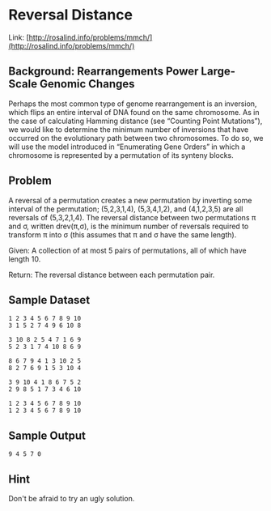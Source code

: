 # Reversal Distance

Link: [http://rosalind.info/problems/mmch/](http://rosalind.info/problems/mmch/)

## Background: Rearrangements Power Large-Scale Genomic Changes

Perhaps the most common type of genome rearrangement is an inversion, which flips an entire interval of DNA found on the same chromosome. As in the case of calculating Hamming distance (see “Counting Point Mutations”), we would like to determine the minimum number of inversions that have occurred on the evolutionary path between two chromosomes. To do so, we will use the model introduced in “Enumerating Gene Orders” in which a chromosome is represented by a permutation of its synteny blocks.

## Problem

A reversal of a permutation creates a new permutation by inverting some interval of the permutation; (5,2,3,1,4), (5,3,4,1,2), and (4,1,2,3,5) are all reversals of (5,3,2,1,4). The reversal distance between two permutations π and σ, written drev(π,σ), is the minimum number of reversals required to transform π into σ (this assumes that π and σ have the same length).

Given: A collection of at most 5 pairs of permutations, all of which have length 10.

Return: The reversal distance between each permutation pair.

## Sample Dataset

```
1 2 3 4 5 6 7 8 9 10
3 1 5 2 7 4 9 6 10 8

3 10 8 2 5 4 7 1 6 9
5 2 3 1 7 4 10 8 6 9

8 6 7 9 4 1 3 10 2 5
8 2 7 6 9 1 5 3 10 4

3 9 10 4 1 8 6 7 5 2
2 9 8 5 1 7 3 4 6 10

1 2 3 4 5 6 7 8 9 10
1 2 3 4 5 6 7 8 9 10
```

## Sample Output

```
9 4 5 7 0
```

## Hint

Don't be afraid to try an ugly solution.